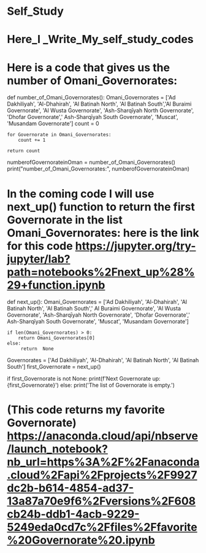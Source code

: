 # Self_Study
# Here_I _Write_My_self_study_codes
# Here is a code that gives us the number of  Omani_Governorates:

def number_of_Omani_Governorates():
    Omani_Governorates = ['Ad Dakhiliyah', 'Al-Dhahirah', 'Al Batinah North', 'Al Batinah South','Al Buraimi Governorate', 'Al Wusta Governorate', 'Ash-Sharqīyah North Governorate', 'Dhofar Governorate',' Ash-Sharqīyah South Governorate', 'Muscat', 'Musandam Governorate']
    count = 0
    
    for Governorate in Omani_Governorates:
        count += 1
    
    return count
    
numberofGovernorateinOman = number_of_Omani_Governorates()
print("number_of_Omani_Governorates:", numberofGovernorateinOman)


# In the coming code I will use next_up() function to return the first Governorate in the list Omani_Governorates: here is the link for this code https://jupyter.org/try-jupyter/lab?path=notebooks%2Fnext_up%28%29+function.ipynb 

def next_up():
    Omani_Governorates = ['Ad Dakhiliyah', 'Al-Dhahirah', 'Al Batinah North', 'Al Batinah South',' Al Buraimi Governorate', 'Al Wusta Governorate', 'Ash-Sharqīyah North Governorate', 'Dhofar Governorate',' Ash-Sharqīyah South Governorate', 'Muscat', 'Musandam Governorate']
        
    if len(Omani_Governorates) > 0:
        return Omani_Governorates[0]
    else:
         return  None 
         
Governorates = ['Ad Dakhiliyah', 'Al-Dhahirah', 'Al Batinah North', 'Al Batinah South'] 
first_Governorate = next_up()

if first_Governorate is not None:
    print(f'Next Governorate up: {first_Governorate}')
else:
    print('The list of Governorate is empty.')
# (This code returns my favorite Governorate) https://anaconda.cloud/api/nbserve/launch_notebook?nb_url=https%3A%2F%2Fanaconda.cloud%2Fapi%2Fprojects%2F9927dc2b-b614-4854-ad37-13a87a70e9f6%2Fversions%2F608cb24b-ddb1-4acb-9229-5249eda0cd7c%2Ffiles%2Ffavorite%20Governorate%20.ipynb 
    
